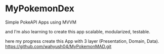 # MyPokemonDex
Simple PokeAPI Apps using MVVM

and I'm also learning to create this app scalable, modularized, testable.

here my progress create this App with 3 layer (Presentation, Domain, Data).
https://github.com/wahyush04/MyPokemonMAD.git
